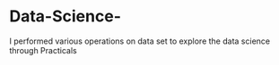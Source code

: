 # Data-Science-
I performed various operations on data set to explore the data science through Practicals
